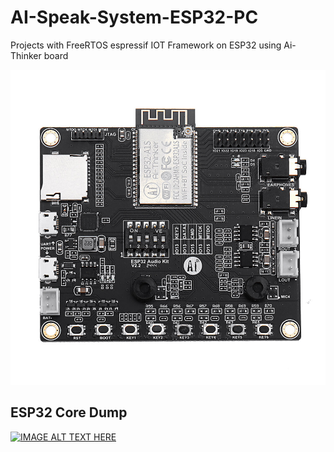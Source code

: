 # AI-Speak-System-ESP32-PC

Projects with FreeRTOS espressif IOT Framework on ESP32 using Ai-Thinker board


![alt text](https://github.com/Kishwar/AI-Speak-System-ESP32-PC/blob/master/df60eca2-6d59-4108-b600-b786ed8db711-2.JPG?raw=true)


## ESP32 Core Dump
[![IMAGE ALT TEXT HERE](https://img.youtube.com/vi/MpD_3oVJAEs/0.jpg)](https://www.youtube.com/watch?v=MpD_3oVJAEs)
